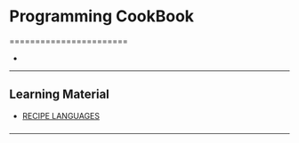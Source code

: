 # Programming CookBook
=======================


- []()
-----------------------------------------------------------------------------------------------------

## Learning Material

- [RECIPE LANGUAGES](https://code.activestate.com/recipes/langs/)
### 


-----------------------------------------------------------------------------------------------------